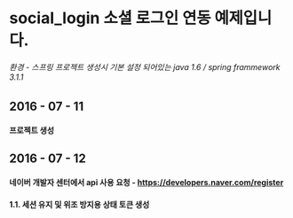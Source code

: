 # social_login 소셜 로그인 연동 예제입니다.
###### 환경 - 스프링 프로젝트 생성시 기본 설정 되어있는 java 1.6 / spring frammework 3.1.1

## 2016 - 07 - 11
#### 프로젝트 생성

## 2016 - 07 - 12
#### 네이버 개발자 센터에서 api 사용 요청 - https://developers.naver.com/register
#### 1.1. 세션 유지 및 위조 방지용 상태 토큰 생성
